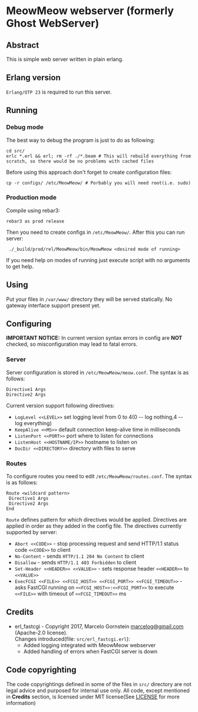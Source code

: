 # MeowMeow webserver (formerly Ghost WebServer)
## Abstract
This is simple web server written in plain erlang.
## Erlang version
`Erlang/OTP 23` is required to run this server.
## Running
### Debug mode
The best way to debug the program is just to do as following:
```
cd src/
erlc *.erl && erl; rm -rf ./*.beam # This will rebuild everything from scratch, so there would be no problems with cached files
```
Before using this approach don't forget to create configuration files:
```
cp -r configs/ /etc/MeowMeow/ # Porbably you will need root(i.e. sudo)
```
### Production mode 
Compile using rebar3:
```
rebar3 as prod release
```
Then you need to create configs in `/etc/MeowMeow/`. After this you can run server:
```
 ./_build/prod/rel/MeowMeow/bin/MeowMeow <desired mode of running>
```
If you need help on modes of running just execute script with no arguments to get help. 

## Using
Put your files in `/var/www/` directory they will be served statically. No gateway interface support present yet.

## Configuring

**IMPORTANT NOTICE:** In current version syntax errors in config are **NOT** checked, so misconfiguration may lead to fatal errors.

### Server
Server configuration is stored in `/etc/MeowMeow/meow.conf`. The syntax is as follows:
```
Directive1 Args
Directive2 Args
```
Current version support following directives:
* `LogLevel <<LEVEL>>` set logging level from 0 to 4(0 -- log nothing,4 -- log everything)
* `KeepAlive <<MS>>` default connection keep-alive time in milliseconds
* `ListenPort <<PORT>>` port where to listen for connections
* `ListenHost <<HOSTNAME/IP>>` hostname to listen on
* `DocDir <<DIRECTORY>>` directory with files to serve  
### Routes
To configure routes you need to edit `/etc/MeowMeow/routes.conf`. The syntax is as follows:
```
Route <wildcard pattern> 
 Directive1 Args 
 Directive2 Args
End
```
`Route` defines pattern for which directives would be applied. Directives are applied in order as they added in the config file.
The directives currently supported by server:
* `Abort <<CODE>>` - stop processing request and send HTTP/1.1 status code `<<CODE>>` to client
* `No-Content` - sends `HTTP/1.1 204 No Content` to client
* `Disallow` - sends `HTTP/1.1 403 Forbidden` to client
* `Set-Header <<HEADER>> <<VALUE>>` - sets response header `<<HEADER>>` to `<<VALUE>>`
* `ExecFCGI <<FILE>> <<FCGI_HOST>> <<FCGI_PORT>> <<FCGI_TIMEOUT>>` - asks FastCGI running on `<<FCGI_HOST>>:<<FCGI_PORT>>` to execute `<<FILE>>` with timeout of `<<FCGI_TIMEOUT>>` ms

## Credits 
* erl_fastcgi - Copyright 2017, Marcelo Gornstein <marcelog@gmail.com> (Apache-2.0 license).<br> Changes introduced(file: `src/erl_fastcgi.erl`):
  * Added logging integrated with MeowMeow webserver
  * Added handling of errors when FastCGI server is down
## Code copyrighting
The code copyrightings defined in some of the files in `src/` directory are not legal advice and purposed for internal use only. 
All code, except mentioned in **Credits** section, is licensed under MIT license(See [LICENSE](LICENSE) for more information)

